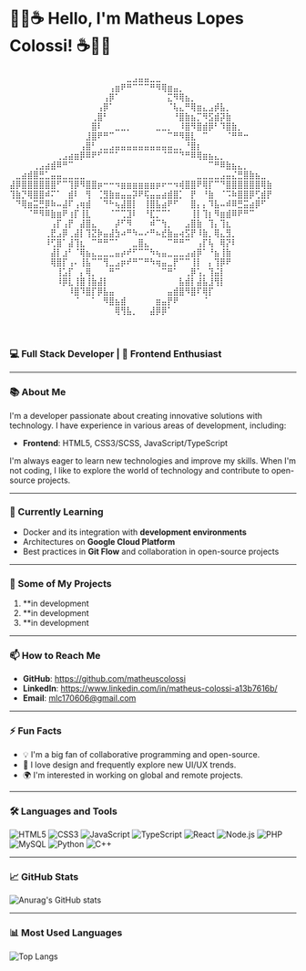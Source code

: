 # 🧙‍♂️☕ Hello, I'm Matheus Lopes Colossi! ☕🧙‍♂️
⠀⠀⠀⠀⠀⠀⠀⠀⠀⠀⠀⠀⠀⠀⠀⠀⠀⠀⠀⠀⣀⣠⣤⣤⣀⣀⠀⠀⠀⠀⠀⠀⠀⠀⠀⠀⠀⠀⠀⠀⠀⠀⠀⠀⠀
⠀⠀⠀⠀⠀⠀⠀⠀⠀⠀⠀⠀⠀⠀⠀⠀⠀⢠⣶⠟⠛⠉⠉⠉⠛⠻⢿⣶⣤⡀⠀⠀⠀⠀⠀⠀⠀⠀⠀⠀⠀⠀⠀⠀⠀
⠀⠀⠀⠀⠀⠀⠀⠀⠀⠀⠀⠀⠀⠀⠀⠀⢠⡿⠁⠀⠀⠀⠀⠀⠀⠀⠀⣍⠻⢿⣦⡀⠀⠀⠀⠀⠀⠀⠀⠀⠀⠀⠀⠀⠀
⠀⠀⠀⠀⠀⠀⠀⠀⠀⠀⠀⠀⠀⠀⠀⢠⡿⠁⠀⠀⠀⠀⠀⠀⠀⠀⠀⠈⢧⣄⠛⢿⣶⣄⣠⡾⣧⡀⠀⠀⠀⠀⠀⠀⠀
⠀⠀⠀⠀⠀⠀⠀⠀⠀⠀⠀⠀⠀⠀⢀⣿⠃⠀⠀⠀⠀⠀⠀⠀⠀⠀⠀⠀⠘⣿⣷⣦⡉⠻⣫⣾⡽⣷⠀⠀⠀⠀⠀⠀⠀
⠀⠀⠀⠀⠀⠀⠀⠀⠀⠀⠀⠀⠀⠀⣿⠇⠀⠀⣀⣀⡀⠀⠀⠀⠀⣀⣀⡀⠀⠸⣿⠻⣿⣾⡿⠃⠹⣿⣷⡀⠀⠀⠀⠀⠀
⠀⠀⠀⠀⠀⠀⠀⠀⠀⠀⠀⠀⠀⣸⣿⠟⠛⠉⠀⠀⠀⠀⠀⠀⠀⠀⠀⠉⠛⠻⣿⣇⠀⠉⠀⠀⠀⠈⠛⠛⠒⠀⠀⠀⠀
⠀⠀⠀⠀⠀⠀⠀⠀⠀⠀⠀⠀⢠⣿⠃⢀⣀⣠⣤⣤⣤⣤⣤⣤⣤⣤⣤⣤⣀⡀⠘⣿⡆⠀⠀⠀⠀⠀⠀⠀⠀⠀⠀⠀⠀
⠀⠀⠀⠀⠀⠀⠀⠀⢀⣠⣴⣶⡿⠿⠟⠋⠉⠉⠁⠀⠀⠀⠀⠀⠀⠀⠈⠉⠉⠙⠛⠿⢿⣶⣦⣄⡀⠀⠀⠀⠀⠀⠀⠀⠀
⠀⠀⠀⠀⢀⣠⣴⣾⠿⠛⠉⠀⠀⠀⠀⠀⠀⠀⠀⠀⠀⠀⠀⠀⠀⠀⠀⠀⠀⠀⠀⠀⠀⠀⠉⠛⠿⣷⣦⣄⡀⠀⠀⠀⠀
⠀⣀⣴⣾⣿⣛⣁⣤⣤⣀⣀⣀⣀⠀⠀⠀⠀⠀⠀⠀⠀⠀⠀⠀⠀⠀⠀⠀⠀⠀⠀⠀⣀⣀⣀⣀⣠⣤⣌⣛⣿⣷⣦⣀⠀
⣼⡿⣿⣿⣿⣿⣿⣿⠋⠉⢹⡿⠻⣿⣿⡶⠒⠒⠲⣶⣶⣶⣶⣶⣶⡶⠖⠒⠲⢾⣿⣿⠟⢿⡏⠉⠙⣿⣿⣿⣿⣿⣿⢿⣷
⢹⣷⡙⢿⣿⣿⠾⠍⠁⠀⣾⠇⠀⢻⠀⢈⣻⣷⣶⣤⣤⡽⠟⢯⣤⣤⣴⣾⣿⡁⠀⡟⠀⠘⣷⠀⠈⠩⠷⣿⣿⡿⢋⣾⡟
⠀⠙⢿⣶⣭⣛⡿⠷⠤⣼⠏⢠⢶⣾⠀⠀⠙⠓⢦⣼⣿⡇⠀⢸⣿⣧⣴⠟⠋⠀⠀⣿⡄⡄⠹⣧⠤⠾⠿⣛⣭⣴⡿⠋⠀
⠀⠀⠀⠈⠛⠻⠿⣷⣶⠟⢰⡏⢸⣇⠀⠀⠀⠈⠉⢉⣹⠇⠀⠘⣏⡉⠉⠁⠀⠀⠀⢸⡇⢹⡆⠻⣶⣾⠿⠟⠛⠉⠀⠀⠀
⠀⠀⠀⠀⠀⠀⠀⢠⡏⢠⡟⠀⣼⣿⣄⠀⠀⠀⡼⠋⠻⠀⠀⠀⠾⠉⢳⡀⠀⠀⣠⣿⣷⠀⢹⡄⢹⣆⠀⠀⠀⠀⠀⠀⠀
⠀⠀⠀⠀⠀⠀⢀⣟⣠⡿⢀⣼⡇⢹⣝⡷⣤⣼⣳⠴⠛⠳⠤⠔⠛⠦⣞⣷⣤⢴⣫⡟⠸⣷⡀⢿⣄⣻⡀⠀⠀⠀⠀⠀⠀
⠀⠀⠀⠀⠀⠀⠸⢋⣿⠁⣼⢹⣆⠀⠉⠛⠛⠉⠁⠀⠀⣀⣿⣄⠀⠀⠀⠉⠛⠛⠉⠀⢠⡏⢧⠀⢿⡝⠇⠀⠀⠀⠀⠀⠀
⠀⠀⠀⠀⠀⠀⠀⣼⡇⣰⠃⠈⢿⣦⣄⣀⣀⣀⣤⡴⠞⠋⠉⠉⠳⢦⣤⣀⣀⣀⣠⣴⡿⠁⠘⣦⢸⣷⠀⠀⠀⠀⠀⠀⠀
⠀⠀⠀⠀⠀⠀⠀⢿⣿⡏⢠⠄⢸⣧⠉⠉⢻⣀⣠⡶⠞⠛⠉⠛⠳⢶⣤⣀⡟⠉⠉⢸⡇⠀⡄⢹⡿⠟⠀⠀⠀⠀⠀⠀⠀
⠀⠀⠀⠀⠀⠀⠀⠀⢸⣡⡏⠀⡄⢿⡀⠀⠀⠛⠉⠀⠀⠀⠀⠀⠀⠀⠉⠛⠁⠀⢀⡿⢡⡀⢹⣬⡇⠀⠀⠀⠀⠀⠀⠀⠀
⠀⠀⠀⠀⠀⠀⠀⠀⠸⡿⣇⢸⣿⢸⣷⣼⡇⠀⠀⠀⠀⠀⠀⠀⠀⠀⠀⠀⠀⣧⣾⡇⣼⣧⣸⢻⡇⠀⠀⠀⠀⠀⠀⠀⠀
⠀⠀⠀⠀⠀⠀⠀⠀⠀⠀⠸⣿⠹⣿⡏⡿⣧⣤⠀⠀⠀⠀⠀⠀⠀⠀⠀⣤⣾⣿⠻⣿⠏⢿⡏⠀⠀⠀⠀⠀⠀⠀⠀⠀⠀
⠀⠀⠀⠀⠀⠀⠀⠀⠀⠀⠀⠈⠀⠀⠁⠀⠻⣿⣦⣾⠀⠀⠀⠀⠀⣶⣤⡟⠟⠀⠀⠀⠀⠈⠀⠀⠀⠀⠀⠀⠀⠀⠀⠀⠀
⠀⠀⠀⠀⠀⠀⠀⠀⠀⠀⠀⠀⠀⠀⠀⠀⠀⠀⢿⢻⣧⡀⠀⠀⣼⡿⡿⠁⠀⠀⠀⠀⠀⠀⠀⠀⠀⠀⠀⠀⠀⠀⠀⠀⠀
⠀⠀⠀⠀⠀⠀⠀⠀⠀⠀⠀⠀⠀⠀⠀⠀⠀⠀⠀⠀⠀⠀⠀⠀⠀⠀⠀⠀⠀⠀
⠀⠀⠀⠀⠀⠀⠀⠀⠀⠀⠀⠀⠀⠀⠀⠀⠀⠀⠀⠀⠀⠀⠀⠀⠀⠀⠀⠀⠀⠀⠀⠀


### 💻 Full Stack Developer | 🎨 Frontend Enthusiast 

---

### 📚 About Me

I'm a developer passionate about creating innovative solutions with technology. I have experience in various areas of development, including:

- **Frontend**: HTML5, CSS3/SCSS, JavaScript/TypeScript

I'm always eager to learn new technologies and improve my skills. When I'm not coding, I like to explore the world of technology and contribute to open-source projects.

---

### 🌱 Currently Learning

- Docker and its integration with **development environments**
- Architectures on **Google Cloud Platform**
- Best practices in **Git Flow** and collaboration in open-source projects

---

### 🚀 Some of My Projects

1. **in development
2. **in development
3. **in development
---

### 📫 How to Reach Me

- **GitHub**: https://github.com/matheuscolossi
- **LinkedIn**: https://www.linkedin.com/in/matheus-colossi-a13b7616b/
- **Email**: mlc170606@gmail.com

---

### ⚡ Fun Facts

- 💡 I'm a big fan of collaborative programming and open-source.
- 🎨 I love design and frequently explore new UI/UX trends.
- 🌍 I'm interested in working on global and remote projects.

---

### 🛠️ Languages and Tools

![HTML5](https://img.shields.io/badge/-HTML5-E34F26?style=flat&logo=html5&logoColor=white)
![CSS3](https://img.shields.io/badge/-CSS3-1572B6?style=flat&logo=css3&logoColor=white)
![JavaScript](https://img.shields.io/badge/-JavaScript-F7DF1E?style=flat&logo=javascript&logoColor=black)
![TypeScript](https://img.shields.io/badge/-TypeScript-007ACC?style=flat&logo=typescript&logoColor=white)
![React](https://img.shields.io/badge/-React-61DAFB?style=flat&logo=react&logoColor=white)
![Node.js](https://img.shields.io/badge/-Node.js-339933?style=flat&logo=node.js&logoColor=white)
![PHP](https://img.shields.io/badge/-PHP-777BB4?style=flat&logo=php&logoColor=white)
![MySQL](https://img.shields.io/badge/-MySQL-4479A1?style=flat&logo=mysql&logoColor=white)
![Python](https://img.shields.io/badge/-Python-3776AB?style=flat&logo=python&logoColor=white)
![C++](https://img.shields.io/badge/-C++-00599C?style=flat&logo=c%2B%2B&logoColor=white)



---

### 📈 GitHub Stats

![Anurag's GitHub stats](https://github-readme-stats.vercel.app/api?username=matheuscolossi&show_icons=true&theme=radical)

---

### 📊 Most Used Languages

![Top Langs](https://github-readme-stats.vercel.app/api/top-langs/?username=matheuscolossi&layout=compact&theme=radical)
